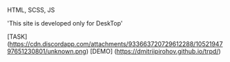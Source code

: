 HTML, SCSS, JS

'This site is developed only for DeskTop'

[TASK] (https://cdn.discordapp.com/attachments/933663720729612288/1052194797651230801/unknown.png)
[DEMO] (https://dmitriipirohov.github.io/trpd/)